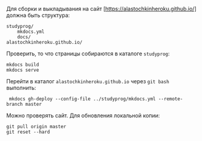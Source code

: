 Для сборки и выкладывания на сайт [https://alastochkinheroku.github.io/] должна быть структура:
```
studyprog/
    mkdocs.yml
    docs/
alastochkinheroku.github.io/
```
Проверить, то что страницы собираются в каталоге ```studyprog```:
```
mkdocs build
mkdocs serve
```
Перейти в каталог ```alastochkinheroku.github.io``` через ```git bash``` выполнить:
```
 mkdocs gh-deploy --config-file ../studyprog/mkdocs.yml --remote-branch master
```
Можно проверять сайт. Для обновления локальной копии:
```
git pull origin master
git reset --hard
```